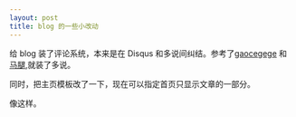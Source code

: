 ```yaml
---
layout: post
title: blog 的一些小改动
---
```


给 blog 装了评论系统，本来是在 Disqus 和多说间纠结。参考了[gaocegege](http://gaocegege.com/) 和 [马腿](http://bobma.me/),就装了多说。

同时，把主页模板改了一下，现在可以指定首页只显示文章的一部分。

<!-- more -->

像这样。
